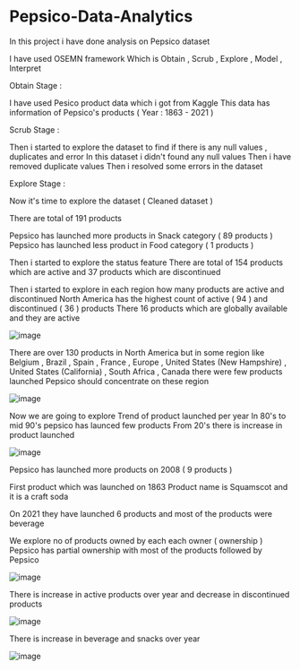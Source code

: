 # Pepsico-Data-Analytics

In this project i have done analysis on Pepsico dataset

I have used OSEMN framework
Which is Obtain , Scrub , Explore , Model , Interpret

Obtain Stage :

I have used Pesico product data which i got from Kaggle
This data has information of Pepsico's products ( Year : 1863 - 2021 )

Scrub Stage :

Then i started to explore the dataset to find if there is any null values , duplicates and error
In this dataset i didn't found any null values
Then i have removed duplicate values
Then i resolved some errors in the dataset

Explore Stage :

Now it's time to explore the dataset ( Cleaned dataset )

There are total of 191 products

Pepsico has launched more products in Snack category ( 89 products )
Pepsico has launched less product in Food category ( 1 products )

Then i started to explore the status feature
There are total of 154 products which are active and 37 products which are discontinued

Then i started to explore in each region how many products are active and discontinued
North America has the highest count of active ( 94 ) and discontinued ( 36 ) products
There 16 products which are globally available and they are active

![image](https://github.com/LingaHarishKumar/Pepsico-Data-Analytics/assets/75218745/3c0c6951-d250-431b-a8fe-3b594c0a04c0)

There are over 130 products in North America
but in some region like Belgium , Brazil , Spain , France , Europe , United States (New Hampshire) , United States (California) , South Africa , Canada there were few products launched
Pepsico should concentrate on these region 

![image](https://github.com/LingaHarishKumar/Pepsico-Data-Analytics/assets/75218745/6de095b3-1f10-42f5-881e-ffc38a44e9d1)

Now we are going to explore Trend of product launched per year
In 80's to mid 90's pepsico has launced few products
From 20's there is increase in product launched

![image](https://github.com/LingaHarishKumar/Pepsico-Data-Analytics/assets/75218745/8a2d6a22-e148-4f67-b2e7-80d8b413accf)

Pepsico has launched more products on 2008 ( 9 products )

First product which was launched on 1863
Product name is Squamscot and it is a craft soda

On 2021 they have launched 6 products and most of the products were beverage

We explore no of products owned by each each owner ( ownership )
Pepsico has partial ownership with most of the products followed by Pepsico

![image](https://github.com/LingaHarishKumar/Pepsico-Data-Analytics/assets/75218745/fc4d7958-e6a3-4228-8afa-4a5dc020e5ce)

There is increase in active products over year and decrease in discontinued products

![image](https://github.com/LingaHarishKumar/Pepsico-Data-Analytics/assets/75218745/ce5d96e5-3d2e-4fea-a339-c2622d67fa02)

There is increase in beverage and snacks over year

![image](https://github.com/LingaHarishKumar/Pepsico-Data-Analytics/assets/75218745/95f92698-eca9-45de-a95c-29b6ae2de2a9)
